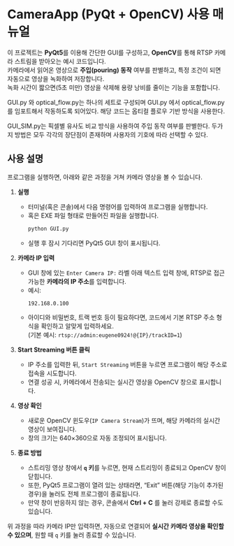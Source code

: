 # CameraApp (PyQt + OpenCV) 사용 매뉴얼

이 프로젝트는 **PyQt5**를 이용해 간단한 GUI를 구성하고, **OpenCV**를 통해 RTSP 카메라 스트림을 받아오는 예시 코드입니다.  
카메라에서 읽어온 영상으로 **주입(pouring) 동작** 여부를 판별하고, 특정 조건이 되면 자동으로 영상을 녹화하여 저장합니다.  
녹화 시간이 짧으면(5초 미만) 영상을 삭제해 용량 낭비를 줄이는 기능을 포함합니다.

GUI.py 와 optical_flow.py는 하나의 세트로 구성되며 GUI.py 에서 optical_flow.py를 임포트해서 작동하도록 되어있다.
해당 코드는 옵티컬 플로우 기반 방식을 사용한다.

GUI_SIM.py는 픽셀별 유사도 비교 방식을 사용하여 주입 동작 여부를 판별한다. 두가지 방법은 모두 각각의 장단점이 존재하며 사용자의 기호에 따라 선택할 수 있다.

## 사용 설명

프로그램을 실행하면, 아래와 같은 과정을 거쳐 카메라 영상을 볼 수 있습니다.

1. **실행**  
   - 터미널(혹은 콘솔)에서 다음 명령어를 입력하여 프로그램을 실행합니다.
   - 혹은 EXE 파일 형태로 만들어진 파일을 실행합니다.
     ```bash
     python GUI.py
     ```
   - 실행 후 잠시 기다리면 PyQt5 GUI 창이 표시됩니다.

2. **카메라 IP 입력**  
   - GUI 창에 있는 `Enter Camera IP:` 라벨 아래 텍스트 입력 창에, RTSP로 접근 가능한 **카메라의 IP 주소**를 입력합니다.
   - 예시:  
     ```
     192.168.0.100
     ```
   - 아이디와 비밀번호, 트랙 번호 등이 필요하다면, 코드에서 기본 RTSP 주소 형식을 확인하고 알맞게 입력하세요.  
     (기본 예시: `rtsp://admin:eugene0924!@{IP}/trackID=1`)

3. **Start Streaming 버튼 클릭**  
   - IP 주소를 입력한 뒤, `Start Streaming` 버튼을 누르면 프로그램이 해당 주소로 접속을 시도합니다.
   - 연결 성공 시, 카메라에서 전송되는 실시간 영상을 OpenCV 창으로 표시합니다.

4. **영상 확인**  
   - 새로운 OpenCV 윈도우(`IP Camera Stream`)가 뜨며, 해당 카메라의 실시간 영상이 보여집니다.
   - 창의 크기는 640×360으로 자동 조정되어 표시됩니다.

5. **종료 방법**  
   - 스트리밍 영상 창에서 **`q` 키**를 누르면, 현재 스트리밍이 종료되고 OpenCV 창이 닫힙니다.
   - 또한, PyQt5 프로그램이 열려 있는 상태라면, “Exit” 버튼(해당 기능이 추가된 경우)을 눌러도 전체 프로그램이 종료됩니다.
   - 만약 창이 반응하지 않는 경우, 콘솔에서 **Ctrl + C** 를 눌러 강제로 종료할 수도 있습니다.

위 과정을 따라 카메라 IP만 입력하면, 자동으로 연결되어 **실시간 카메라 영상을 확인할 수 있으며**, 원할 때 `q` 키를 눌러 종료할 수 있습니다.
